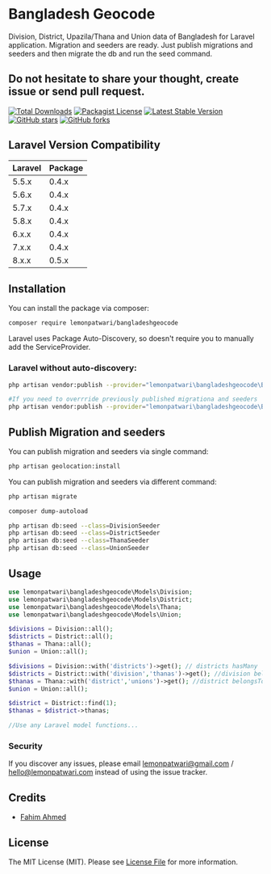 # Bangladesh Geocode

Division, District, Upazila/Thana and Union data of Bangladesh for Laravel application. Migration and seeders are ready.
Just publish migrations and seeders and then migrate the db and run the seed command.

## Do not hesitate to share your thought, create issue or send pull request.

[![Total Downloads](https://img.shields.io/packagist/dt/lemonpatwari/bangladeshgeocode.svg?style=flat-square)](https://packagist.org/packages/lemonpatwari/bangladeshgeocode)
[![Packagist License](https://poser.pugx.org/lemonpatwari/bangladeshgeocode/license.png)](http://choosealicense.com/licenses/mit/)
[![Latest Stable Version](https://poser.pugx.org/lemonpatwari//laravel-bangladesh-geocode/version.png)](https://packagist.org/packages/lemonpatwari/bangladeshgeocode)
[![GitHub stars](https://img.shields.io/github/stars/lemonpatwari/laravel-bangladesh-geocode)](https://github.com/lemonpatwari/bangladeshgeocode/stargazers)
[![GitHub forks](https://img.shields.io/github/forks/lemonpatwari/laravel-bangladesh-geocode)](https://github.com/lemonpatwari/bangladeshgeocode/network)


## Laravel Version Compatibility

Laravel  | Package
:---------|:----------
5.5.x    | 0.4.x
5.6.x    | 0.4.x
5.7.x    | 0.4.x
5.8.x    | 0.4.x
6.x.x    | 0.4.x
7.x.x    | 0.4.x
8.x.x    | 0.5.x

## Installation

You can install the package via composer:

```bash
composer require lemonpatwari/bangladeshgeocode
```

Laravel uses Package Auto-Discovery, so doesn't require you to manually add the ServiceProvider.


### Laravel without auto-discovery:
```bash
php artisan vendor:publish --provider="lemonpatwari\bangladeshgeocode\BangladeshGeocodeServiceProvider"

#If you need to overrride previously published migrationa and seeders
php artisan vendor:publish --provider="lemonpatwari\bangladeshgeocode\BangladeshGeocodeServiceProvider" --force

```

## Publish Migration and seeders

You can publish migration and seeders via single command:


```bash
php artisan geolocation:install
```

You can publish migration and seeders via different command:


```bash
php artisan migrate

composer dump-autoload

php artisan db:seed --class=DivisionSeeder
php artisan db:seed --class=DistrictSeeder
php artisan db:seed --class=ThanaSeeder
php artisan db:seed --class=UnionSeeder
```

## Usage

``` php
use lemonpatwari\bangladeshgeocode\Models\Division;
use lemonpatwari\bangladeshgeocode\Models\District;
use lemonpatwari\bangladeshgeocode\Models\Thana;
use lemonpatwari\bangladeshgeocode\Models\Union;

$divisions = Division::all();
$districts = District::all();
$thanas = Thana::all();
$union = Union::all();

$divisions = Division::with('districts')->get(); // districts hasMany
$districts = District::with('division','thanas')->get(); //division belongsTo and thanas hasMany
$thanas = Thana::with('district','unions')->get(); //district belongsTo and unions hasMany;
$union = Union::all();

$district = District::find(1);
$thanas = $district->thanas;

//Use any Laravel model functions...
```

### Security

If you discover any issues, please email lemonpatwari@gmail.com
/ hello@lemonpatwari.com instead of using the issue tracker.

## Credits

- [Fahim Ahmed](https://github.com/fahim525)

## License

The MIT License (MIT). Please see [License File](LICENSE.md) for more information.
